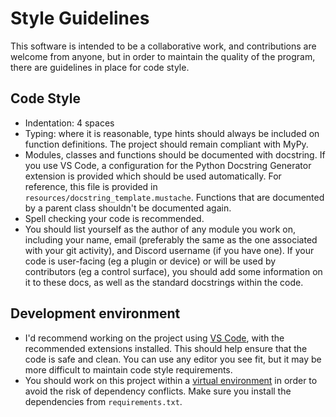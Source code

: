 
# Style Guidelines

This software is intended to be a collaborative work, and contributions are
welcome from anyone, but in order to maintain the quality of the program, there
are guidelines in place for code style.

## Code Style

* Indentation: 4 spaces
* Typing: where it is reasonable, type hints should always be included on
  function definitions. The project should remain compliant with MyPy.
* Modules, classes and functions should be documented with docstring. If you use
  VS Code, a configuration for the Python Docstring Generator extension is
  provided which should be used automatically. For reference, this file is
  provided in `resources/docstring_template.mustache`. Functions that are
  documented by a parent class shouldn't be documented again.
* Spell checking your code is recommended.
* You should list yourself as the author of any module you work on, including
  your name, email (preferably the same as the one associated with your git
  activity), and Discord username (if you have one). If your code is user-facing
  (eg a plugin or device) or will be used by contributors (eg a control
  surface), you should add some information on it to these docs, as
  well as the standard docstrings within the code.

## Development environment

* I'd recommend working on the project using
  [VS Code](https://code.visualstudio.com), with the recommended extensions
  installed. This should help ensure that the code is safe and clean.
  You can use any editor you see fit, but it may be more difficult to maintain
  code style requirements.
* You should work on this project within a
  [virtual environment](https://docs.python.org/3/library/venv.html) in order to
  avoid the risk of dependency conflicts. Make sure you install the dependencies
  from `requirements.txt`.
